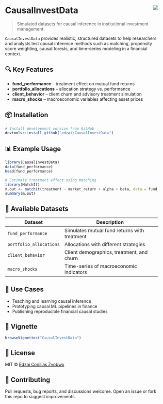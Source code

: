 
# CausalInvestData <img src="https://img.shields.io/badge/status-active-brightgreen" align="right" />

> Simulated datasets for causal inference in institutional investment
> management.

`CausalInvestData` provides realistic, structured datasets to help
researchers and analysts test causal inference methods such as matching,
propensity score weighting, causal forests, and time-series modeling in
a financial context.

## 🔍 Key Features

- **fund_performance** – treatment effect on mutual fund returns
- **portfolio_allocations** – allocation strategy vs. performance
- **client_behavior** – client churn and advisory treatment simulation
- **macro_shocks** – macroeconomic variables affecting asset prices

## 📦 Installation

``` r
# Install development version from GitHub
devtools::install_github("edzai/CausalInvestData")
```

## 📊 Example Usage

``` r
library(CausalInvestData)
data(fund_performance)
head(fund_performance)

# Estimate treatment effect using matching
library(MatchIt)
m.out <- matchit(treatment ~ market_return + alpha + beta, data = fund_performance)
summary(m.out)
```

## 📁 Available Datasets

| Dataset                 | Description                                  |
|-------------------------|----------------------------------------------|
| `fund_performance`      | Simulates mutual fund returns with treatment |
| `portfolio_allocations` | Allocations with different strategies        |
| `client_behavior`       | Client demographics, treatment, and churn    |
| `macro_shocks`          | Time-series of macroeconomic indicators      |

## 🧪 Use Cases

- Teaching and learning causal inference
- Prototyping causal ML pipelines in finance
- Publishing reproducible financial causal studies

## 📖 Vignette

``` r
browseVignettes("CausalInvestData")
```

## 📜 License

MIT © [Edzai Conilias Zvobwo](https://github.com/edzai)

## 🙌 Contributing

Pull requests, bug reports, and discussions welcome. Open an issue or
fork this repo to suggest improvements.
